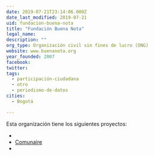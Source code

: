```yaml
---
date: 2019-07-21T23:14:06.000Z
date_last_modified: 2019-07-21
uid: fundacion-buena-nota
title: "Fundación Buena Nota"
legal_name: 
description: ""
org_type: Organización civil sin fines de lucro (ONG)
website: www.buenanota.org
year_founded: 2007
facebook: 
twitter: 
tags:
  - participación-ciudadana
  - otro
  - periodismo-de-datos
cities: 
  - Bogotá

---
```


Esta organización tiene los siguientes proyectos:

- [](/proyectos/omunaire)
- [Comunaire](/proyectos/comunaire)
- [](/proyectos/planeadores-ciudadanos)
